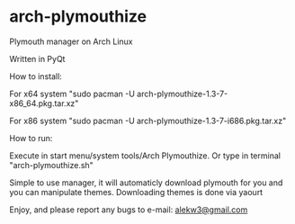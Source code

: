 # arch-plymouthize
Plymouth manager on Arch Linux

Written in PyQt

How to install:

For x64 system "sudo pacman -U arch-plymouthize-1.3-7-x86_64.pkg.tar.xz"

For x86 system "sudo pacman -U arch-plymouthize-1.3-7-i686.pkg.tar.xz"

How to run:

Execute in start menu/system tools/Arch Plymouthize. Or type in terminal "arch-plymouthize.sh"

Simple to use manager, it will automaticly download plymouth for you and you can manipulate themes.
Downloading themes is done via yaourt

Enjoy, and please report any bugs to e-mail: alekw3@gmail.com
